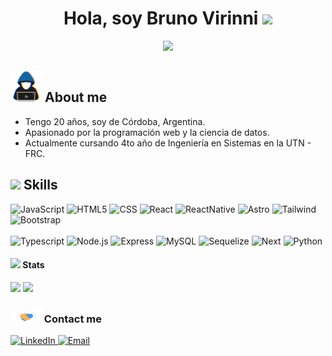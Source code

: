 <h1 align="center">Hola, soy Bruno Virinni <img src="https://raw.githubusercontent.com/iampavangandhi/iampavangandhi/master/gifs/Hi.gif" width="30px"></h1>
<p align="center">
  <a href="https://github.com/martinxr250/martinxr250"><img src="https://readme-typing-svg.herokuapp.com?font=Time+New+Roman&color=cyan&size=25&center=true&vCenter=true&width=600&height=100&lines=Full-Stack+Developer;Analista+Universitario+de+Sistemas;Cursando:+Ingenieria+en+Sistemas"></a>
</p>


## <picture><img src = "https://github.com/0xAbdulKhalid/0xAbdulKhalid/raw/main/assets/mdImages/about_me.gif" width = 50px></picture> About me
- Tengo 20 años, soy de Córdoba, Argentina.
- Apasionado por la programación web y la ciencia de datos.
- Actualmente cursando 4to año de Ingeniería en Sistemas en la UTN - FRC.

## <picture><img src="https://media2.giphy.com/media/QssGEmpkyEOhBCb7e1/giphy.gif?cid=ecf05e47a0n3gi1bfqntqmob8g9aid1oyj2wr3ds3mg700bl&rid=giphy.gif" width ="50"></picture> Skills
<div style={{display: "flex}}>
  <img src="https://img.shields.io/badge/-JavaScript-333333?style=flat&logo=javascript" alt="JavaScript" width="100" height="30">
  <img src="https://img.shields.io/badge/-HTML5-333333?style=flat&logo=HTML5" alt="HTML5" width="100" height="30">
  <img src="https://img.shields.io/badge/-CSS-333333?style=flat&logo=CSS3&logoColor=1572B6" alt="CSS" width="100" height="30">
  <img src="https://img.shields.io/badge/-React-333333?style=flat&logo=react" alt="React" width="100" height="30">
  <img src="https://img.shields.io/badge/-ReactNative-333333?style=flat&logo=react" alt="ReactNative" width="100" height="30">
  <img src="https://img.shields.io/badge/-Astro-333333?style=flat&logo=astro" alt="Astro" width="100" height="30">
  <img src="https://img.shields.io/badge/-Tailwind-333333?style=flat&logo=tailwindcss" alt="Tailwind" width="100" height="30">
  <img src="https://img.shields.io/badge/-Bootstrap-333333?style=flat&logo=bootstrap" alt="Bootstrap" width="100" height="30">
</div>

<br />
<div style={{display: "flex}}>
  <img src="https://img.shields.io/badge/-Typescript-333333?style=flat&logo=typescript" alt="Typescript" width="100" height="30">
  <img src="https://img.shields.io/badge/-Node.js-333333?style=flat&logo=node.js" alt="Node.js" width="100" height="30">
  <img src="https://img.shields.io/badge/-Express-333333?style=flat&logo=express" alt="Express" width="100" height="30">
  <img src="https://img.shields.io/badge/-MySQL-333333?style=flat&logo=MySQL" alt="MySQL" width="100" height="30">
  <img src="https://img.shields.io/badge/-Sequelize-333333?style=flat&logo=sequelize" alt="Sequelize" width="100" height="30">
  <img src="https://img.shields.io/badge/-Next-333333?style=flat&logo=next.js" alt="Next" width="100" height="30">
  <img src="https://img.shields.io/badge/-Python-333333?style=flat&logo=python" alt="Python" width="100" height="30">
</div>

#### <picture><img src="https://media.giphy.com/media/iY8CRBdQXODJSCERIr/giphy.gif" width="50"></picture> Stats
<div style={{display: "flex"}}> 
  <img src="https://github-readme-stats.vercel.app/api?username=brun02k20&show_icons=true&theme=radical"></img>
  <img src="https://github-readme-stats.vercel.app/api/top-langs/?username=brun02k20&layout=compact&langs_count=10&theme=radical"></img>
</div>

### <picture><img src="https://github.com/0xAbdulKhalid/0xAbdulKhalid/raw/main/assets/mdImages/handshake.gif" width ="50"></picture> Contact me
<a href="https://www.linkedin.com/in/bruno-laszlo-virinni-663332268/">
  <img alt="LinkedIn" src="https://img.shields.io/badge/LinkedIn-Bruno%20Virinni-blue?style=flat-square&logo=linkedin" width="200" height="30">
</a>
<a href="bvirinni@gmail.com"><img alt="Email" src="https://img.shields.io/badge/Gmail-bvirinni@gmail.com-blue?style=flat-square&logo=gmail" width="200" height="30"></a> 

<!--
**Brun02K20/Brun02K20** is a ✨ _special_ ✨ repository because its `README.md` (this file) appears on your GitHub profile.

Here are some ideas to get you started:

- 🔭 I’m currently working on ...
- 🌱 I’m currently learning ...
- 👯 I’m looking to collaborate on ...
- 🤔 I’m looking for help with ...
- 💬 Ask me about ...
- 📫 How to reach me: ...
- 😄 Pronouns: ...
- ⚡ Fun fact: ...
-->
